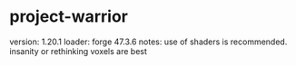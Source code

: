 # project-warrior
version: 1.20.1
loader: forge 47.3.6
notes: use of shaders is recommended. insanity or rethinking voxels are best
